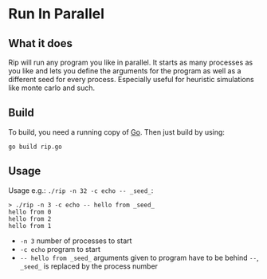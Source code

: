 # Run In Parallel

## What it does
Rip will run any program you like in parallel. It starts as many processes as you like and lets you define the arguments for the program as well as a different seed for every process. Especially useful for heuristic simulations like monte carlo and such.

## Build
To build, you need a running copy of [Go](http://golang.org). Then just build by using:
```
go build rip.go
```

## Usage
Usage e.g.: `./rip -n 32 -c echo -- _seed_`:
```
> ./rip -n 3 -c echo -- hello from _seed_
hello from 0
hello from 2
hello from 1
```
- `-n 3` number of processes to start
- `-c echo` program to start
- `-- hello from _seed_` arguments given to program have to be behind `--`, `_seed_` is replaced by the process number
